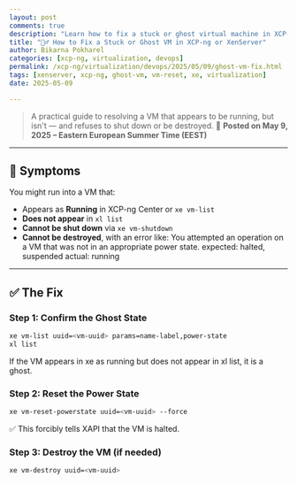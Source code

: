 ```yaml
---
layout: post
comments: true
description: "Learn how to fix a stuck or ghost virtual machine in XCP-ng or XenServer when 'xe' shows it running but it won't shut down or destroy."
title: "🧟‍♂️ How to Fix a Stuck or Ghost VM in XCP-ng or XenServer"
author: Bikarna Pokharel
categories: [xcp-ng, virtualization, devops]
permalink: /xcp-ng/virtualization/devops/2025/05/09/ghost-vm-fix.html
tags: [xenserver, xcp-ng, ghost-vm, vm-reset, xe, virtualization]
date: 2025-05-09

---
```


> A practical guide to resolving a VM that appears to be running, but isn't — and refuses to shut down or be destroyed.
📅 **Posted on May 9, 2025 – Eastern European Summer Time (EEST)**
---

## 🧾 Symptoms

You might run into a VM that:

- Appears as **Running** in XCP-ng Center or `xe vm-list`
- **Does not appear** in `xl list`
- **Cannot be shut down** via `xe vm-shutdown` 
- **Cannot be destroyed**, with an error like:
You attempted an operation on a VM that was not in an appropriate power state.
expected: halted, suspended
actual: running


---

## ✅ The Fix

### Step 1: Confirm the Ghost State

```bash
xe vm-list uuid=<vm-uuid> params=name-label,power-state
xl list
```
If the VM appears in xe as running but does not appear in xl list, it is a ghost.

### Step 2: Reset the Power State
```bash
xe vm-reset-powerstate uuid=<vm-uuid> --force
```
✅ This forcibly tells XAPI that the VM is halted.

### Step 3: Destroy the VM (if needed)
```bash
xe vm-destroy uuid=<vm-uuid>
```
